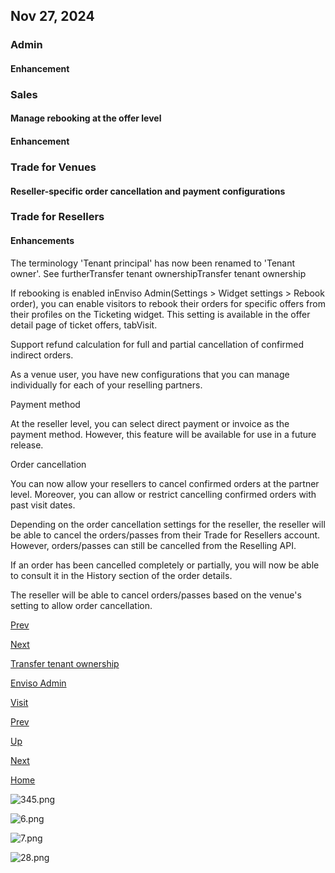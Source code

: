 ## Nov 27, 2024

### Admin

#### Enhancement

### Sales

#### Manage rebooking at the offer level

#### Enhancement

### Trade for Venues

#### Reseller-specific order cancellation and payment configurations

### Trade for Resellers

#### Enhancements

The terminology 'Tenant principal' has now been renamed to 'Tenant owner'. See furtherTransfer tenant ownershipTransfer tenant ownership

If rebooking is enabled inEnviso Admin(Settings > Widget settings > Rebook order), you can enable visitors to rebook their orders for specific offers from their profiles on the Ticketing widget. This setting is available in the offer detail page of ticket offers, tabVisit.

Support refund calculation for full and partial cancellation of confirmed indirect orders.

As a venue user, you have new configurations that you can manage individually for each of your reselling partners.

Payment method

At the reseller level, you can select direct payment or invoice as the payment method. However, this feature will be available for use in a future release.

Order cancellation

You can now allow your resellers to cancel confirmed orders at the partner level. Moreover, you can allow or restrict cancelling confirmed orders with past visit dates.

Depending on the order cancellation settings for the reseller, the reseller will be able to cancel the orders/passes from their Trade for Resellers account. However, orders/passes can still be cancelled from the Reselling API.

If an order has been cancelled completely or partially, you will now be able to consult it in the History section of the order details.

The reseller will be able to cancel orders/passes based on the venue's setting to allow order cancellation.

[Prev](UUID-bf00a6d5-1caf-9a70-938f-b6e6f27ae6c1.html)

[Next](UUID-c0a90369-c0cd-a0a1-59ed-37a1a1bb1b00.html)

[](#)

[](#)

[](#)

[Transfer tenant ownership](/document/preview/984227#UUID-93d6e04e-bc8e-8c6f-68b9-6313c13825aa)

[](#)

[](#)

[](#)

[Enviso Admin](https://help.vintia.com/enviso/en/140073-438940-widget-settings.html#140073-UUID-12f0ea55-8c91-e90e-aae3-72eba94833fc_section-idm4641037739884833931714109716-rebook-order)

[Visit](https://help.vintia.com/enviso/en/134879-474480-offer-details.html#134879-814777-visit)

[](#)

[](#)

[](#)

[](#)

[](#)

[Prev](UUID-bf00a6d5-1caf-9a70-938f-b6e6f27ae6c1.html)

[Up](UUID-8c91cf65-b493-dafc-6b18-13d422537b92.html)

[Next](UUID-c0a90369-c0cd-a0a1-59ed-37a1a1bb1b00.html)

[Home](index-en.html)

![345.png](media/uuid-3ec79672-eccd-1583-457b-c74fd999bb36.png)

![6.png](media/uuid-0fa4f72c-ad1b-ac5a-1ca4-06be8d84d8f0.png)

![7.png](media/uuid-fb40a10a-2341-8e94-3afc-40b76035e74f.png)

![28.png](media/uuid-8f76872c-4f7b-07d7-ddfe-1a96d94b1485.png)
